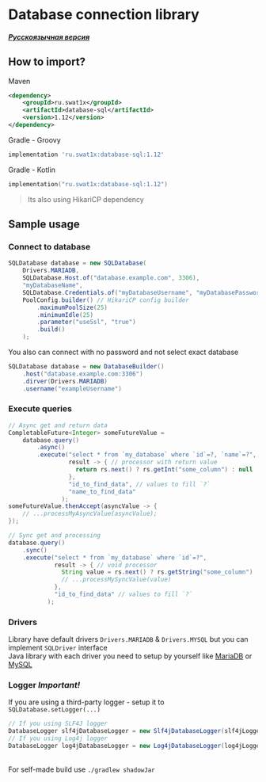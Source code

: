 # Database connection library
##### [Русскоязычная версия](/README-ru.md)
## How to import?

Maven
``` xml
<dependency>
    <groupId>ru.swat1x</groupId>
    <artifactId>database-sql</artifactId>
    <version>1.12</version>
</dependency>
```

Gradle - Groovy
``` groovy
implementation 'ru.swat1x:database-sql:1.12' 
```

Gradle - Kotlin
``` kotlin
implementation("ru.swat1x:database-sql:1.12")
```

> Its also using HikariCP dependency

## Sample usage

### Connect to database

``` java
SQLDatabase database = new SQLDatabase(
    Drivers.MARIADB,
    SQLDatabase.Host.of("database.example.com", 3306),
    "myDatabaseName",
    SQLDatabase.Credentials.of("myDatabaseUsername", "myDatabasePassword"),
    PoolConfig.builder() // HikariCP config builder
        .maximumPoolSize(25)
        .minimumIdle(25)
        .parameter("useSsl", "true")
        .build()
    );
```

You also can connect with no password and not select exact database

``` java
SQLDatabase database = new DatabaseBuilder()
    .host("database.example.com:3306")
    .dirver(Drivers.MARIADB)
    .username("exampleUsername")
```

### Execute queries

``` java
// Async get and return data
CompletableFuture<Integer> someFutureValue = 
    database.query()
        .async()
        .execute("select * from `my_database` where `id`=?, `name`=?",
                 result -> { // processor with return value
                   return rs.next() ? rs.getInt("some_column") : null
                 }, 
                 "id_to_find_data", // values to fill `?`
                 "name_to_find_data"
               );
someFutureValue.thenAccept(asyncValue -> {
    // ...processMyAsyncValue(asyncValue);
});

// Sync get and processing
database.query()
    .sync()
    .execute("select * from `my_database` where `id`=?",
             result -> { // void processor 
               String value = rs.next() ? rs.getString("some_column") : null;
               // ...processMySyncValue(value)                
             },
             "id_to_find_data" // values to fill `?`
           );
```

### Drivers
Library have default drivers
`Drivers.MARIADB` & `Drivers.MYSQL` but you can implement `SQLDriver` interface\
Java library with each driver you need to setup by yourself like [MariaDB](https://mvnrepository.com/artifact/org.mariadb.jdbc/mariadb-java-client) or [MySQL](https://mvnrepository.com/artifact/com.mysql/mysql-connector-j)

### Logger _Important!_
If you are using a third-party logger - setup it to `SQLDatabase.setLogger(...)`
``` java
// If you using SLF4J logger
DatabaseLogger slf4jDatabaseLogger = new Slf4jDatabaseLogger(slf4jLogger);
// If you using Log4j logger
DatabaseLogger log4jDatabaseLogger = new Log4jDatabaseLogger(log4jLogger);
```
\
For self-made build use `./gradlew shadowJar`

